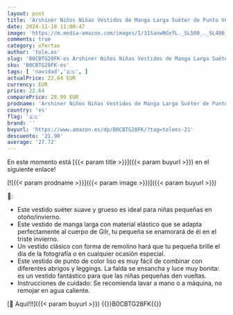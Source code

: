 ```yaml
---
layout: post
title: 'Arshiner Niños Niñas Vestidos de Manga Larga Suéter de Punto Vestido Jersey Vestido de Fiesta Vestido de Navidad Regalos para Niños Rojo 150'
date: 2024-11-10 11:00:47
image: 'https://m.media-amazon.com/images/I/31SanwNGxfL._SL500_._SL400_.jpg'
comments: true
category: ofertas
author: 'tole.es'
slug: 'B0CBTG28FK-es Arshiner Niños Niñas Vestidos de Manga Larga Suéter de...'
sku: 'B0CBTG28FK-es'
tags: [ 'navidad','🇪🇸', ]
actualPrice: 22.64 EUR
currency: EUR
price: 22.64
comparePrice: 28.99 EUR
prodname: 'Arshiner Niños Niñas Vestidos de Manga Larga Suéter de Punto Vestido Jersey Vestido de Fiesta Vestido de Navidad Regalos para Niños Rojo 150'
country: 'es'
flag: '🇪🇸'
brand: ''
buyurl: 'https://www.amazon.es/dp/B0CBTG28FK/?tag=tolees-21'
descuento: '21.90'
average: '27.72'
---
```


En este momento está [{{< param title >}}]({{< param buyurl >}}) en el siguiente enlace!

[![{{< param prodname >}}]({{< param image >}})]({{< param buyurl >}})

🔎:

- Este vestido suéter suave y grueso es ideal para niñas pequeñas en otoño/invierno.
- Este vestido de manga larga con material elástico que se adapta perfectamente al cuerpo de Gilr, tu pequeña se enamorará de él en el triste invierno.
- Un vestido clásico con forma de remolino hará que tu pequeña brille el día de la fotografía o en cualquier ocasión especial.
- Este vestido de punto de color liso es muy fácil de combinar con diferentes abrigos y leggings. La falda se ensancha y luce muy bonita: es un vestido fantástico para que las niñas pequeñas den vueltas.
- Instrucciones de cuidado: Se recomienda lavar a mano o a máquina, no remojar en agua caliente.

[🛒 Aquí!!!]({{< param buyurl >}})
{{<world>}}B0CBTG28FK{{</world>}}
